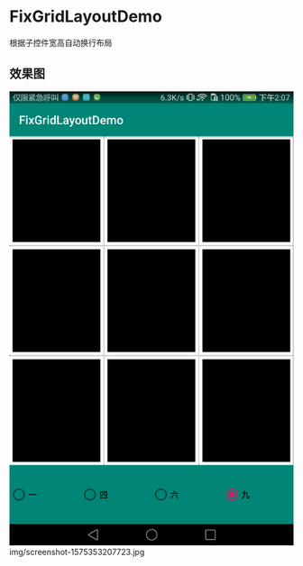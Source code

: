 # FixGridLayoutDemo
根据子控件宽高自动换行布局

## 效果图


![](img/screenshot-1575353207723.jpg)
img/screenshot-1575353207723.jpg

